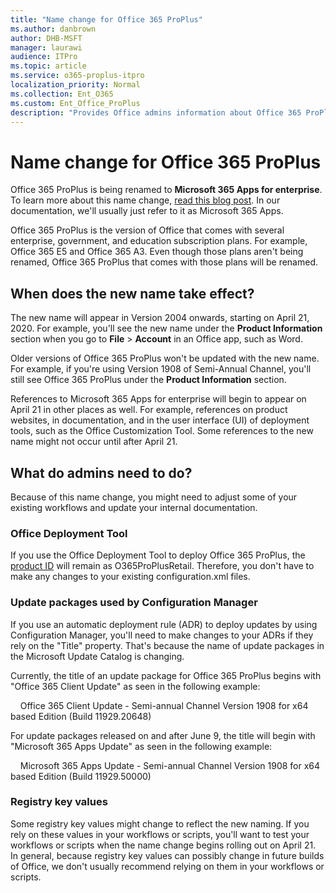 ```yaml
---
title: "Name change for Office 365 ProPlus"
ms.author: danbrown
author: DHB-MSFT
manager: laurawi
audience: ITPro
ms.topic: article
ms.service: o365-proplus-itpro
localization_priority: Normal
ms.collection: Ent_O365
ms.custom: Ent_Office_ProPlus
description: "Provides Office admins information about Office 365 ProPlus being renamed to Microsoft 365 Apps for enterprise."
---
```


# Name change for Office 365 ProPlus

Office 365 ProPlus is being renamed to **Microsoft 365 Apps for enterprise**. To learn more about this name change, [read this blog post](https://go.microsoft.com/fwlink/p/?linkid=2120533). In our documentation, we'll usually just refer to it as Microsoft 365 Apps.

Office 365 ProPlus is the version of Office that comes with several enterprise, government, and education subscription plans. For example, Office 365 E5 and Office 365 A3. Even though those plans aren't being renamed, Office 365 ProPlus that comes with those plans will be renamed.

## When does the new name take effect?

The new name will appear in Version 2004 onwards, starting on April 21, 2020. For example, you'll see the new name under the **Product Information** section when you go to **File** > **Account** in an Office app, such as Word. 

Older versions of Office 365 ProPlus won't be updated with the new name. For example, if you're using Version 1908 of Semi-Annual Channel, you'll still see Office 365 ProPlus under the **Product Information** section.

References to Microsoft 365 Apps for enterprise will begin to appear on April 21 in other places as well. For example, references on product websites, in documentation, and in the user interface (UI) of deployment tools, such as the Office Customization Tool. Some references to the new name might not occur until after April 21.

## What do admins need to do?

Because of this name change, you might need to adjust some of your existing workflows and update your internal documentation.

### Office Deployment Tool

If you use the Office Deployment Tool to deploy Office 365 ProPlus, the [product ID](configuration-options-for-the-office-2016-deployment-tool.md#product-element) will remain as O365ProPlusRetail. Therefore, you don't have to make any changes to your existing configuration.xml files.

### Update packages used by Configuration Manager

If you use an automatic deployment rule (ADR) to deploy updates by using Configuration Manager, you'll need to make changes to your ADRs if they rely on the "Title" property. That's because the name of update packages in the Microsoft Update Catalog is changing.

Currently, the title of an update package for Office 365 ProPlus begins with "Office 365 Client Update" as seen in the following example:

&nbsp; &nbsp; Office 365 Client Update - Semi-annual Channel Version 1908 for x64 based Edition (Build 11929.20648)

For update packages released on and after June 9, the title will begin with "Microsoft 365 Apps Update" as seen in the following example:

&nbsp; &nbsp; Microsoft 365 Apps Update - Semi-annual Channel Version 1908 for x64 based Edition (Build 11929.50000)

### Registry key values

Some registry key values might change to reflect the new naming. If you rely on these values in your workflows or scripts, you'll want to test your workflows or scripts when the name change begins rolling out on April 21. In general, because registry key values can possibly change in future builds of Office, we don't usually recommend relying on them in your workflows or scripts.